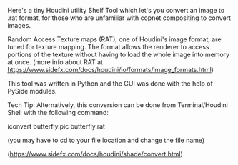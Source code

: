 Here's a tiny Houdini utility Shelf Tool which let's you convert an image to .rat format, for those who are unfamiliar with copnet compositing to convert images. 

Random Access Texture maps (RAT), one of Houdini's image format, are tuned for texture mapping. The format allows the renderer to access portions of the texture without having to load the whole image into memory at once. (more info about RAT at https://www.sidefx.com/docs/houdini/io/formats/image_formats.html)

This tool was written in Python and the GUI was done with the help of PySide modules. 

Tech Tip: Alternatively, this conversion can be done from Terminal/Houdini Shell with the following command:

iconvert butterfly.pic butterfly.rat

(you may have to cd to your file location and change the file name)

(https://www.sidefx.com/docs/houdini/shade/convert.html)